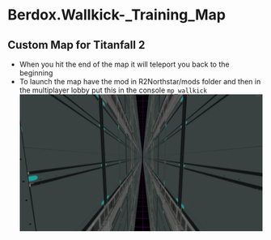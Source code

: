 # Berdox.Wallkick-_Training_Map

## Custom Map for Titanfall 2
- When you hit the end of the map it will teleport you back to the beginning
- To launch the map have the mod in R2Northstar/mods folder and then in the multiplayer lobby put this in the console `mp_wallkick`
![Screenshot of a the custom level](./images/mid.png)
